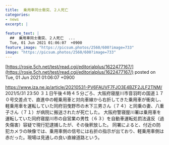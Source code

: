 ```yaml
---
title:  乗用車同士衝突、２人死亡  
categories:
- news
excerpt: |
  
feature_text: |
  ##  乗用車同士衝突、２人死亡  ...
  Tue, 01 Jun 2021 01:06:07  +0900
feature_image: "https://picsum.photos/2560/600?image=733"
image: "https://picsum.photos/2560/600?image=733"
---
```


[https://rosie.5ch.net/test/read.cgi/editorialplus/1622477167/](https://rosie.5ch.net/test/read.cgi/editorialplus/1622477167/)
posted on Tue, 01 Jun 2021 01:06:07  +0900

<!--more-->

https://www.iza.ne.jp/article/20210531-PV6FAUVF7FJO3E4BZF2JLF2TNM/ 2021/5/31 23:50 ３１日午後４時４５分ごろ、大阪府寝屋川市音羽町の国道１７０号交差点で、直進中の軽乗用車と対向車線から右折してきた乗用車が衝突し、軽乗用車を運転していた同府羽曳野市の木下三男さん（７４）と同乗の妻、八重子さん（７１）が病院に搬送されたが死亡した。 大阪府警寝屋川署は乗用車を運転していた同府寝屋川市の自営業の男性（６３）を自動車運転処罰法違反（過失傷害）容疑で現行犯逮捕したが、その後釈放した。 同署によると、付近の防犯カメラの映像では、乗用車側の信号には右折の指示が出ており、軽乗用車側は赤だった。現場は見通しの良い直線道路という。
